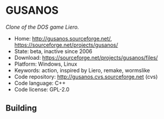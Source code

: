 # GUSANOS

_Clone of the DOS game Liero._

- Home: http://gusanos.sourceforge.net/, https://sourceforge.net/projects/gusanos/
- State: beta, inactive since 2006
- Download: https://sourceforge.net/projects/gusanos/files/
- Platform: Windows, Linux
- Keywords: action, inspired by Liero, remake, wormslike
- Code repository: http://gusanos.cvs.sourceforge.net (cvs)
- Code language: C++
- Code license: GPL-2.0

## Building
